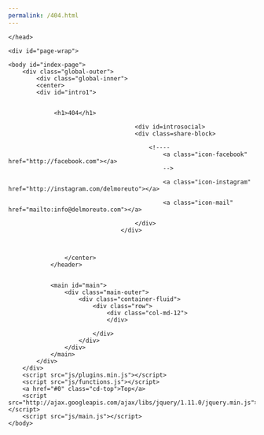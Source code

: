 ```yaml
---
permalink: /404.html
---
```

<!DOCTYPE html>
<html lang="en">
	<head>
		<meta charset="utf-8">
		<meta name="viewport" content="width=device-width, initial-scale=1">
		<title>Delmore Uto &nbsp;––&nbsp; Portfolio</title>
		<link rel="icon" type="image/png" href="img/favi.png">
		<link rel="stylesheet" href="css/bootstrap.min.css">
		<link rel="stylesheet" href="css/fontello.min.css">
		<link rel="stylesheet" href="css/magnific-popup.min.css">
		<link rel="stylesheet" href="css/animsition.min.css">
		<link rel="stylesheet" href="css/style.css">
		
		
<style>


img {
    max-width: 40%;
    height: auto;

    padding-bottom: 10px;
}
</style>

	</head>

	<div id="page-wrap">

	<body id="index-page">
		<div class="global-outer">
			<div class="global-inner">
			<center>
			<div id="intro1">
			

				 <h1>404</h1>
				
									

								

</div>



							
										<div id=introsocial>
										<div class=share-block>

											<!----
												<a class="icon-facebook" href="http://facebook.com"></a>
												-->
											
												<a class="icon-instagram" href="http://instagram.com/delmoreuto"></a>
												
												<a class="icon-mail" href="mailto:info@delmoreuto.com"></a>
											
										</div>
									</div>


					
					</center>
				</header>


				<main id="main">
					<div class="main-outer">
						<div class="container-fluid">
							<div class="row">
								<div class="col-md-12">
								</div>
									
							</div>
						</div>
					</div>
				</main>
			</div>
		</div>
		<script src="js/plugins.min.js"></script>
		<script src="js/functions.js"></script>
		<a href="#0" class="cd-top">Top</a>
		<script src="http://ajax.googleapis.com/ajax/libs/jquery/1.11.0/jquery.min.js"></script>
		<script src="js/main.js"></script>
	</body>
</html>
